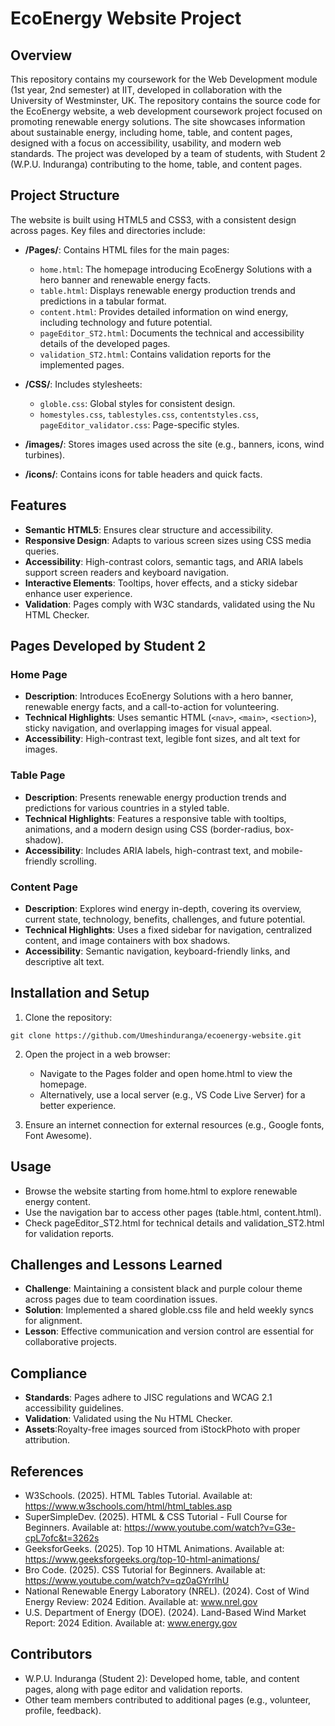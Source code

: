 

# EcoEnergy Website Project

## Overview
This repository contains my coursework for the Web Development module (1st year, 2nd semester) at IIT, developed in collaboration with the University of Westminster, UK.
The repository contains the source code for the EcoEnergy website, a web development coursework project focused on promoting renewable energy solutions. The site showcases information about sustainable energy, including home, table, and content pages, designed with a focus on accessibility, usability, and modern web standards. The project was developed by a team of students, with Student 2 (W.P.U. Induranga) contributing to the home, table, and content pages.

## Project Structure
The website is built using HTML5 and CSS3, with a consistent design across pages. Key files and directories include:

- **/Pages/**: Contains HTML files for the main pages:
  - `home.html`: The homepage introducing EcoEnergy Solutions with a hero banner and renewable energy facts.
  - `table.html`: Displays renewable energy production trends and predictions in a tabular format.
  - `content.html`: Provides detailed information on wind energy, including technology and future potential.
  - `pageEditor_ST2.html`: Documents the technical and accessibility details of the developed pages.
  - `validation_ST2.html`: Contains validation reports for the implemented pages.

- **/CSS/**: Includes stylesheets:
  - `globle.css`: Global styles for consistent design.
  - `homestyles.css`, `tablestyles.css`, `contentstyles.css`, `pageEditor_validator.css`: Page-specific styles.

- **/images/**: Stores images used across the site (e.g., banners, icons, wind turbines).
- **/icons/**: Contains icons for table headers and quick facts.

## Features

- **Semantic HTML5**: Ensures clear structure and accessibility.
- **Responsive Design**: Adapts to various screen sizes using CSS media queries.
- **Accessibility**: High-contrast colors, semantic tags, and ARIA labels support screen readers and keyboard navigation.
- **Interactive Elements**: Tooltips, hover effects, and a sticky sidebar enhance user experience.
- **Validation**: Pages comply with W3C standards, validated using the Nu HTML Checker.

## Pages Developed by Student 2

### Home Page
- **Description**: Introduces EcoEnergy Solutions with a hero banner, renewable energy facts, and a call-to-action for volunteering.
- **Technical Highlights**: Uses semantic HTML (`<nav>`, `<main>`, `<section>`), sticky navigation, and overlapping images for visual appeal.
- **Accessibility**: High-contrast text, legible font sizes, and alt text for images.

### Table Page
- **Description**: Presents renewable energy production trends and predictions for various countries in a styled table.
- **Technical Highlights**: Features a responsive table with tooltips, animations, and a modern design using CSS (border-radius, box-shadow).
- **Accessibility**: Includes ARIA labels, high-contrast text, and mobile-friendly scrolling.

### Content Page
- **Description**: Explores wind energy in-depth, covering its overview, current state, technology, benefits, challenges, and future potential.
- **Technical Highlights**: Uses a fixed sidebar for navigation, centralized content, and image containers with box shadows.
- **Accessibility**: Semantic navigation, keyboard-friendly links, and descriptive alt text.

## Installation and Setup

1. Clone the repository:
```
git clone https://github.com/Umeshinduranga/ecoenergy-website.git
```

2. Open the project in a web browser:
   - Navigate to the Pages folder and open home.html to view the homepage.
   - Alternatively, use a local server (e.g., VS Code Live Server) for a better experience.

3. Ensure an internet connection for external resources (e.g., Google fonts, Font Awesome).

## Usage
- Browse the website starting from home.html to explore renewable energy content.
- Use the navigation bar to access other pages (table.html, content.html).
- Check pageEditor_ST2.html for technical details and validation_ST2.html for validation reports.

## Challenges and Lessons Learned
- **Challenge**: Maintaining a consistent black and purple colour theme across pages due to team coordination issues.
- **Solution**: Implemented a shared globle.css file and held weekly syncs for alignment.
- **Lesson**: Effective communication and version control are essential for collaborative projects.

## Compliance
- **Standards**: Pages adhere to JISC regulations and WCAG 2.1 accessibility guidelines.
- **Validation**: Validated using the Nu HTML Checker.
- **Assets**:Royalty-free images sourced from iStockPhoto with proper attribution.

## References
- W3Schools. (2025). HTML Tables Tutorial. Available at: https://www.w3schools.com/html/html_tables.asp
- SuperSimpleDev. (2025). HTML & CSS Tutorial - Full Course for Beginners. Available at: https://www.youtube.com/watch?v=G3e-cpL7ofc&t=3262s
- GeeksforGeeks. (2025). Top 10 HTML Animations. Available at: https://www.geeksforgeeks.org/top-10-html-animations/
- Bro Code. (2025). CSS Tutorial for Beginners. Available at: https://www.youtube.com/watch?v=qz0aGYrrlhU
- National Renewable Energy Laboratory (NREL). (2024). Cost of Wind Energy Review: 2024 Edition. Available at: www.nrel.gov
- U.S. Department of Energy (DOE). (2024). Land-Based Wind Market Report: 2024 Edition. Available at: www.energy.gov

## Contributors
- W.P.U. Induranga (Student 2): Developed home, table, and content pages, along with page editor and validation reports.
- Other team members contributed to additional pages (e.g., volunteer, profile, feedback).



